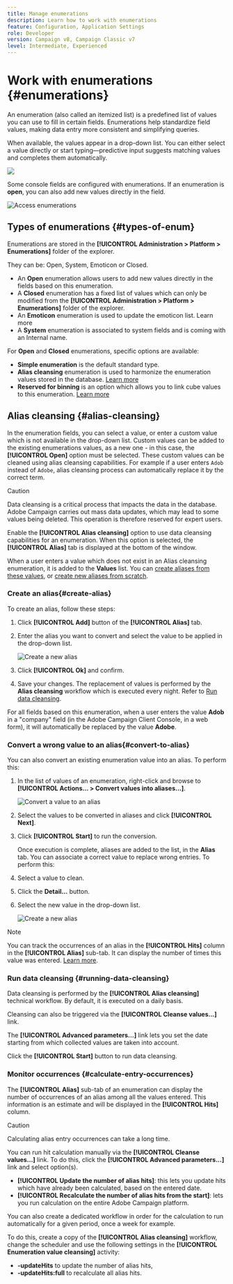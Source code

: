 ```yaml
---
title: Manage enumerations
description: Learn how to work with enumerations
feature: Configuration, Application Settings
role: Developer
version: Campaign v8, Campaign Classic v7
level: Intermediate, Experienced
---
```

# Work with enumerations {#enumerations}

An enumeration (also called an itemized list) is a predefined list of values you can use to fill in certain fields. Enumerations help standardize field values, making data entry more consistent and simplifying queries.

When available, the values appear in a drop-down list. You can either select a value directly or start typing—predictive input suggests matching values and completes them automatically.

![](assets/enum_values.png)

Some console fields are configured with enumerations. If an enumeration is **open**, you can also add new values directly in the field.

![Access enumerations](../config/assets/enumerations-menu.png)

## Types of enumerations {#types-of-enum}

Enumerations are stored in the **[!UICONTROL Administration > Platform > Enumerations]** folder of the explorer. 

They can be: Open, System, Emoticon or Closed.

* An **Open** enumeration allows users to add new values directly in the fields based on this enumeration.
* A **Closed** enumeration has a fixed list of values which can only be modified from the **[!UICONTROL Administration > Platform > Enumerations]** folder of the explorer. 
* An **Emoticon** enumeration is used to update the emoticon list. Learn more
* A **System** enumeration is associated to system fields and is coming with an Internal name.

For **Open** and **Closed** enumerations, specific options are available:

* **Simple enumeration** is the default standard type.
* **Alias cleansing** enumeration is used to harmonize the enumeration values stored in the database. [Learn more](#alias-cleansing)
* **Reserved for binning** is an option which allows you to link cube values to this enumeration. [Learn more](../reporting/gs-cubes.md)


## Alias cleansing {#alias-cleansing}

In the enumeration fields, you can select a value, or enter a custom value which is not available in the drop-down list. Custom values can be added to the existing enumerations values, as a new one - in this case, the **[!UICONTROL Open]** option must be selected. These custom values can be cleaned using alias cleansing capabilities. For example if a user enters `Adob` instead of `Adobe`, alias cleansing process can automatically replace it by the correct term.

>[!CAUTION]
>
>Data cleansing is a critical process that impacts the data in the database. Adobe Campaign carries out mass data updates, which may lead to some values being deleted. This operation is therefore reserved for expert users.

Enable the **[!UICONTROL Alias cleansing]** option to use data cleansing capabilities for an enumeration. When this option is selected, the **[!UICONTROL Alias]** tab is displayed at the bottom of the window. 

When a user enters a value which does not exist in an Alias cleansing enumeration, it is added to the **Values** list. You can [create aliases from these values](#convert-to-alias), or [create new aliases from scratch](#create-alias).

### Create an alias{#create-alias}

To create an alias, follow these steps:

1. Click **[!UICONTROL Add]** button of the **[!UICONTROL Alias]** tab.
1. Enter the alias you want to convert and select the value to be applied in the drop-down list. 

    ![Create a new alias](assets/new-alias.png)

1. Click **[!UICONTROL Ok]** and confirm.
    
1. Save your changes. The replacement of values is performed by the **Alias cleansing** workflow which is executed every night. Refer to [Run data cleansing](#running-data-cleansing).

For all fields based on this enumeration, when a user enters the value **Adob** in a "company" field (in the Adobe Campaign Client Console, in a web form), it will automatically be replaced by the value **Adobe**.

### Convert a wrong value to an alias{#convert-to-alias}

You can also convert an existing enumeration value into an alias. To perform this:

1. In the list of values of an enumeration, right-click and browse to **[!UICONTROL Actions... > Convert values into aliases...]**. 

    ![Convert a value to an alias](assets/convert-into-aliases.png)

1. Select the values to be converted in aliases and click **[!UICONTROL Next]**.
1. Click **[!UICONTROL Start]** to run the conversion.

    Once execution is complete, aliases are added to the list, in the **Alias** tab. You can associate a correct value to replace wrong entries. To perform this: 

1. Select a value to clean.
1. Click the **Detail...** button.
1. Select the new value in the drop-down list.

    ![Create a new alias](assets/define-new-alias.png)


>[!NOTE]
>
>You can track the occurrences of an alias in the **[!UICONTROL Hits]** column in the **[!UICONTROL Alias]** sub-tab. It can display the number of times this value was entered.  [Learn more](#calculate-entry-occurrences).

### Run data cleansing {#running-data-cleansing}

Data cleansing is performed by the **[!UICONTROL Alias cleansing]** technical workflow. By default, it is executed on a daily basis.

Cleansing can also be triggered via the **[!UICONTROL Cleanse values...]** link.

The **[!UICONTROL Advanced parameters...]** link lets you set the date starting from which collected values are taken into account.

Click the **[!UICONTROL Start]** button to run data cleansing.

### Monitor occurrences {#calculate-entry-occurrences}

The **[!UICONTROL Alias]** sub-tab of an enumeration can display the number of occurrences of an alias among all the values entered. This information is an estimate and will be displayed in the **[!UICONTROL Hits]** column.

>[!CAUTION]
>
>Calculating alias entry occurrences can take a long time.
>

You can run hit calculation manually via the **[!UICONTROL Cleanse values...]** link. To do this, click the **[!UICONTROL Advanced parameters...]** link and select option(s).

* **[!UICONTROL Update the number of alias hits]**: this lets you update hits which have already been calculated, based on the entered date.
* **[!UICONTROL Recalculate the number of alias hits from the start]**: lets you run calculation on the entire Adobe Campaign platform.

You can also create a dedicated workflow in order for the calculation to run automatically for a given period, once a week for example.

To do this, create a copy of the **[!UICONTROL Alias cleansing]** workflow, change the scheduler and use the following settings in the **[!UICONTROL Enumeration value cleansing]** activity:

* **-updateHits** to update the number of alias hits,
* **-updateHits:full** to recalculate all alias hits.
